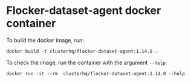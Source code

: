 # Flocker-dataset-agent docker container

To build the docker image, run:
```
docker build -t clusterhq/flocker-dataset-agent:1.14.0 .
```

To check the image, run the container with the argument ```--help```:
```
docker run -it --rm  clusterhq/flocker-dataset-agent:1.14.0 --help
```

